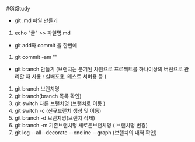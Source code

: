 #GitStudy

- git .md 파일 만들기
1. echo "글" >> 파일명.md

- git add와 commit 을 한번에 
1. git commit -am ""

- git branch 만들기 
(브랜치는 분기된 차원으로 프로젝트를 하나이상의 버전으로 관리할 때 사용 : 실배포용, 테스트 서버용 등 )
1. git branch 브랜치명
2. git branch(branch 목록 확인)
3. git switch 다른 브랜치명 (브랜치로 이동 )
4. git switch -c (신규브랜치 생성 및 이동)
5. git branch -d 브랜치명(브랜치 삭제)
6. git branch -m 기존브랜치명 새로운브랜치명 ( 브랜치명 변경)
7. git log --all--decorate --oneline --graph (브랜치의 내역 확인)
